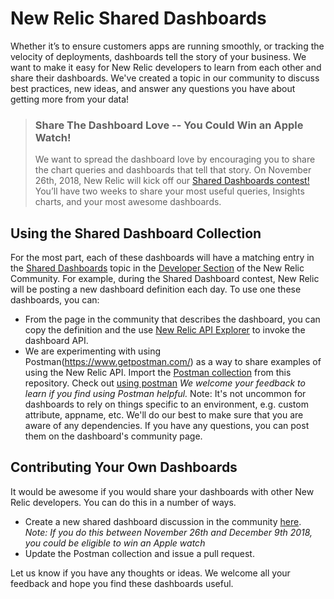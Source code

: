 # New Relic Shared Dashboards
Whether it’s to ensure customers apps are running smoothly, or tracking the velocity of deployments, dashboards tell the story of your business. We want to make it easy for New Relic developers to learn from each other and share their dashboards. We've created a topic in our community to discuss best practices, new ideas, and answer any questions you have about getting more from your data! 

> ### Share The Dashboard Love -- You Could Win an Apple Watch!
> We want to spread the dashboard love by encouraging you to share the chart queries and dashboards that tell that story. On November 26th, 2018, New Relic will kick off our [Shared Dashboards contest!](https://discuss.newrelic.com/t/shared-dashboards-contest-add-your-queries-here/60634) You’ll have two weeks to share your most useful queries, Insights charts, and your most awesome dashboards.


## Using the Shared Dashboard Collection
For the most part, each of these dashboards will have a matching entry in the [Shared Dashboards](https://discuss.newrelic.com/t/shared-dashboards-contest-add-your-queries-here/60634/2) topic in the [Developer Section](https://discuss.newrelic.com/c/build-on-new-relic) of the New Relic Community. For example, during the Shared Dashboard contest, New Relic will be posting a new dashboard definition each day. To use one these dashboards, you can:
* From the page in the community that describes the dashboard, you can copy the definition and the use [New Relic API Explorer](https://rpm.newrelic.com/api/explore/dashboards/list) to invoke the dashboard API. 
* We are experimenting with using Postman(https://www.getpostman.com/) as a way to share examples of using the New Relic API. Import the [Postman collection](https://raw.githubusercontent.com/newrelic/shareddashboards/master/Shared%20Dashboard%20Collection.postman_collection.json) from this repository. Check out [using postman](UsingPostman.md) _We welcome your feedback to learn if you find using Postman helpful._ 
Note: It's not uncommon for dashboards to rely on things specific to an environment, e.g. custom attribute, appname, etc. We'll do our best to make sure that you are aware of any dependencies. If you have any questions, you can post them on the dashboard's community page. 

## Contributing Your Own Dashboards
It would be awesome if you would share your dashboards with other New Relic developers. You can do this in a number of ways.
* Create a new shared dashboard discussion in the community [here](https://discuss.newrelic.com/c/build-on-new-relic/shared-dashboards). *Note: If you do this between November 26th and December 9th 2018, you could be eligible to win an Apple watch*
* Update the Postman collection and issue a pull request. 

Let us know if you have any thoughts or ideas. We welcome all your feedback and hope you find these dashboards useful. 


